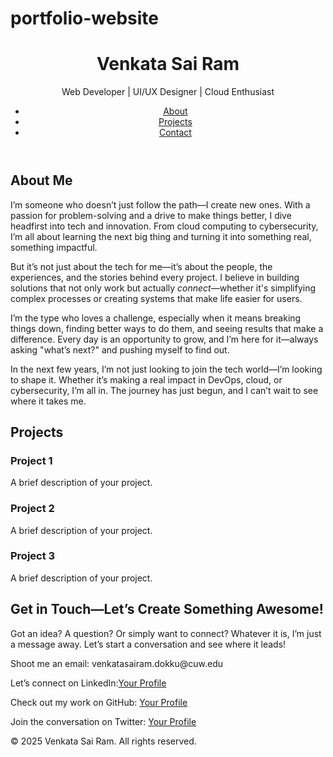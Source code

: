 # portfolio-website
<!DOCTYPE html>
<html lang="en">
<head>
  <meta charset="UTF-8">
  <meta name="viewport" content="width=device-width, initial-scale=1.0">
  <title>Your Portfolio</title>
  <link rel="stylesheet" href="style.css">
</head>
<body>
  <header>
    <div class="container">
      <h1>Venkata Sai Ram</h1>
      <p>Web Developer | UI/UX Designer | Cloud Enthusiast</p>
      <nav>
        <ul>
          <li><a href="#about">About</a></li>
          <li><a href="#projects">Projects</a></li>
          <li><a href="#contact">Contact</a></li>
        </ul>
      </nav>
    </div>
  </header>

  <section id="about">
    <div class="container">
      <h2>About Me</h2>
      <p>

I’m someone who doesn’t just follow the path—I create new ones. With a passion for problem-solving and a drive to make things better, I dive headfirst into tech and innovation. From cloud computing to cybersecurity, I’m all about learning the next big thing and turning it into something real, something impactful.

But it’s not just about the tech for me—it’s about the people, the experiences, and the stories behind every project. I believe in building solutions that not only work but actually *connect*—whether it's simplifying complex processes or creating systems that make life easier for users. 

I’m the type who loves a challenge, especially when it means breaking things down, finding better ways to do them, and seeing results that make a difference. Every day is an opportunity to grow, and I’m here for it—always asking "what’s next?" and pushing myself to find out. 

In the next few years, I’m not just looking to join the tech world—I’m looking to shape it. Whether it’s making a real impact in DevOps, cloud, or cybersecurity, I’m all in. The journey has just begun, and I can’t wait to see where it takes me.</p>
    </div>
  </section>

  <section id="projects">
    <div class="container">
      <h2>Projects</h2>
      <div class="project-grid">
        <div class="project-card">
          <h3>Project 1</h3>
          <p>A brief description of your project.</p>
        </div>
        <div class="project-card">
          <h3>Project 2</h3>
          <p>A brief description of your project.</p>
        </div>
        <div class="project-card">
          <h3>Project 3</h3>
          <p>A brief description of your project.</p>
        </div>
      </div>
    </div>
  </section>

  <section id="contact">
    <div class="container">
      <h2>Get in Touch—Let’s Create Something Awesome!</h2>
      <p>Got an idea? A question? Or simply want to connect? Whatever it is, I’m just a message away. Let’s start a conversation and see where it leads!</p>
      <p>Shoot me an email: venkatasairam.dokku@cuw.edu</p>
      
<p>Let’s connect on LinkedIn:<a href="#">Your Profile</a> </p>
<p>Check out my work on GitHub: <a href="#">Your Profile</a></p>
<p>Join the conversation on Twitter: <a href="#">Your Profile</a></p>
   </div>
  </section>

  <footer>
    <p>&copy; 2025 Venkata Sai Ram. All rights reserved.</p>
  </footer>

  <script src="script.js"></script>
</body>
</html>

